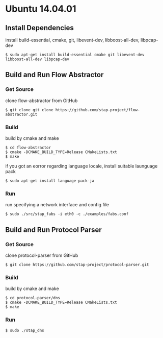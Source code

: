 # Ubuntu 14.04.01

## Install Dependencies

install build-essential, cmake, git, libevent-dev, libboost-all-dev, libpcap-dev

    $ sudo apt-get install build-essential cmake git libevent-dev libboost-all-dev libpcap-dev

## Build and Run Flow Abstractor

### Get Source

clone flow-abstractor from GitHub

    $ git clone git clone https://github.com/stap-project/flow-abstractor.git

### Build

build by cmake and make

    $ cd flow-abstractor
    $ cmake -DCMAKE_BUILD_TYPE=Release CMakeLists.txt
    $ make

if you got an eorror regarding language locale, install suitable launguage pack

    $ sudo apt-get install language-pack-ja

### Run

run specifying a network interface and config file

    $ sudo ./src/stap_fabs -i eth0 -c ./examples/fabs.conf

## Build and Run Protocol Parser

### Get Source

clone protocol-parser from GitHub

    $ git clone https://github.com/stap-project/protocol-parser.git

### Build

build by cmake and make

    $ cd protocol-parser/dns
    $ cmake -DCMAKE_BUILD_TYPE=Release CMakeLists.txt
    $ make

### Run

    $ sudo ./stap_dns
